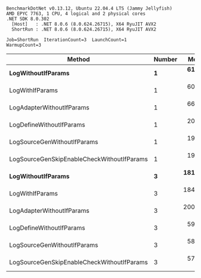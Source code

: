 ```

BenchmarkDotNet v0.13.12, Ubuntu 22.04.4 LTS (Jammy Jellyfish)
AMD EPYC 7763, 1 CPU, 4 logical and 2 physical cores
.NET SDK 8.0.302
  [Host]   : .NET 8.0.6 (8.0.624.26715), X64 RyuJIT AVX2
  ShortRun : .NET 8.0.6 (8.0.624.26715), X64 RyuJIT AVX2

Job=ShortRun  IterationCount=3  LaunchCount=1  
WarmupCount=3  

```
| Method                                     | Number | Mean      | Error     | StdDev   | Min       | Max       | Gen0   | Allocated |
|------------------------------------------- |------- |----------:|----------:|---------:|----------:|----------:|-------:|----------:|
| **LogWithoutIfParams**                         | **1**      |  **61.13 ns** |  **3.419 ns** | **0.187 ns** |  **60.94 ns** |  **61.32 ns** | **0.0010** |      **88 B** |
| LogWithIfParams                            | 1      |  60.16 ns |  0.747 ns | 0.041 ns |  60.13 ns |  60.21 ns | 0.0010 |      88 B |
| LogAdapterWithoutIfParams                  | 1      |  66.50 ns | 10.466 ns | 0.574 ns |  65.93 ns |  67.08 ns | 0.0010 |      88 B |
| LogDefineWithoutIfParams                   | 1      |  20.06 ns |  4.821 ns | 0.264 ns |  19.88 ns |  20.36 ns |      - |         - |
| LogSourceGenWithoutIfParams                | 1      |  19.80 ns |  0.420 ns | 0.023 ns |  19.77 ns |  19.81 ns |      - |         - |
| LogSourceGenSkipEnableCheckWithoutIfParams | 1      |  19.41 ns |  4.071 ns | 0.223 ns |  19.27 ns |  19.67 ns |      - |         - |
| **LogWithoutIfParams**                         | **3**      | **181.65 ns** |  **2.051 ns** | **0.112 ns** | **181.54 ns** | **181.76 ns** | **0.0031** |     **264 B** |
| LogWithIfParams                            | 3      | 184.72 ns | 94.474 ns | 5.178 ns | 180.79 ns | 190.58 ns | 0.0031 |     264 B |
| LogAdapterWithoutIfParams                  | 3      | 200.61 ns | 39.454 ns | 2.163 ns | 198.95 ns | 203.05 ns | 0.0031 |     264 B |
| LogDefineWithoutIfParams                   | 3      |  59.24 ns |  2.524 ns | 0.138 ns |  59.12 ns |  59.39 ns |      - |         - |
| LogSourceGenWithoutIfParams                | 3      |  58.89 ns | 18.469 ns | 1.012 ns |  58.24 ns |  60.05 ns |      - |         - |
| LogSourceGenSkipEnableCheckWithoutIfParams | 3      |  57.16 ns |  1.146 ns | 0.063 ns |  57.09 ns |  57.21 ns |      - |         - |
